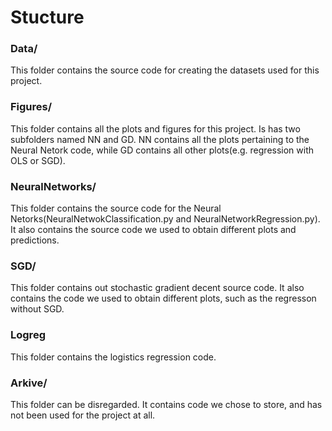 # Stucture

### Data/
This folder contains the source code for creating the datasets used for this project. 

### Figures/
This folder contains all the plots and figures for this project. Is has two
subfolders named NN and GD. NN contains all the plots pertaining to the Neural Netork code, 
while GD contains all other plots(e.g. regression with OLS or SGD).

### NeuralNetworks/
This folder contains the source code for the Neural Netorks(NeuralNetwokClassification.py and NeuralNetworkRegression.py). It also contains the source code we used to obtain different plots and predictions. 

### SGD/
This folder contains out stochastic gradient decent source code. It also contains the code we used to obtain different plots, such as the regresson without SGD.

### Logreg
This folder contains the logistics regression code.

### Arkive/
This folder can be disregarded. It contains code we chose to store, and has not been used for the project at all.